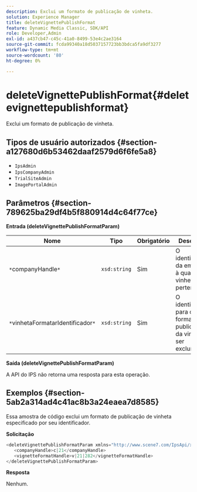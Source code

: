 ```yaml
---
description: Exclui um formato de publicação de vinheta.
solution: Experience Manager
title: deleteVignettePublishFormat
feature: Dynamic Media Classic, SDK/API
role: Developer,Admin
exl-id: a437cb47-c45c-41a0-8499-53e4c2ae3164
source-git-commit: fcda99340a18d5037157723bb3bdca5fa9df3277
workflow-type: tm+mt
source-wordcount: '80'
ht-degree: 0%

---
```


# deleteVignettePublishFormat{#deletevignettepublishformat}

Exclui um formato de publicação de vinheta.

## Tipos de usuário autorizados {#section-a127680d6b53462daaf2579d6f6fe5a8}

* `IpsAdmin`
* `IpsCompanyAdmin`
* `TrialSiteAdmin`
* `ImagePortalAdmin`

## Parâmetros {#section-789625ba29df4b5f880914d4c64f77ce}

**Entrada (deleteVignettePublishFormatParam)**

| Nome | Tipo | Obrigatório | Descrição |
|---|---|---|---|
| `*`companyHandle`*` | `xsd:string` | Sim | O identificador da empresa à qual a vinheta pertence. |
| `*`vinhetaFormatarIdentificador`*` | `xsd:string` | Sim | O identificador para o formato de publicação da vinheta a ser excluído. |

**Saída (deleteVignettePublishFormatParam)**

A API do IPS não retorna uma resposta para esta operação.

## Exemplos {#section-5ab2a314ad4c41ac8b3a24eaea7d8585}

Essa amostra de código exclui um formato de publicação de vinheta especificado por seu identificador.

**Solicitação**

```java
<deleteVignettePublishFormatParam xmlns="http://www.scene7.com/IpsApi/xsd/2008-01-15">
   <companyHandle>c|21</companyHandle>
   <vignetteFormatHandle>v|21|282</vignetteFormatHandle>
</deleteVignettePublishFormatParam>
```

**Resposta**

Nenhum.
